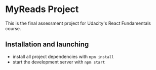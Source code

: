 # MyReads Project

This is the final assessment project for Udacity's React Fundamentals course.

## Installation and launching

* install all project dependencies with `npm install`
* start the development server with `npm start`
